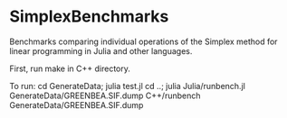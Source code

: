 SimplexBenchmarks
=================
Benchmarks comparing individual operations of the Simplex method for linear programming in Julia and other languages.

First, run make in C++ directory.

To run:
cd GenerateData; julia test.jl
cd ..;
julia Julia/runbench.jl GenerateData/GREENBEA.SIF.dump
C++/runbench GenerateData/GREENBEA.SIF.dump

